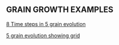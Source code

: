 GRAIN GROWTH EXAMPLES
---------------------

<a href="https://lanl.github.io/LaGriT/assets/images/solid.pdf" download> 8 Time steps in 5 grain evolution </a>

<a href="https://lanl.github.io/LaGriT/assets/images/grid.pdf" download> 5 grain evolution showing grid </a>



